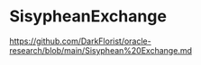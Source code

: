 # SisypheanExchange

https://github.com/DarkFlorist/oracle-research/blob/main/Sisyphean%20Exchange.md

